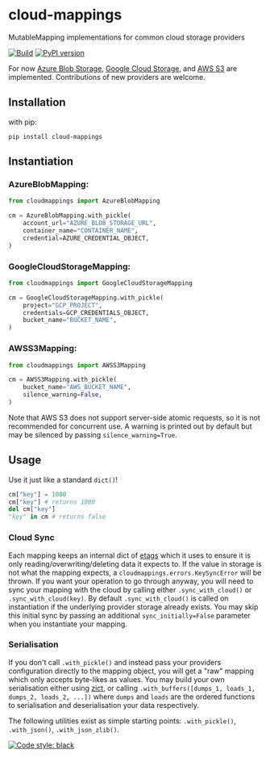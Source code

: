 # cloud-mappings
MutableMapping implementations for common cloud storage providers

[![Build](https://github.com/JJ11teen/cloud-mappings/actions/workflows/build.yaml/badge.svg)](https://github.com/JJ11teen/cloud-mappings/actions/workflows/build.yaml)
[![PyPI version](https://badge.fury.io/py/cloud-mappings.svg)](https://pypi.org/project/cloud-mappings/)

For now [Azure Blob Storage](https://azure.microsoft.com/en-au/services/storage/blobs), [Google Cloud Storage](https://cloud.google.com/storage/), and [AWS S3](https://aws.amazon.com/s3/) are implemented. Contributions of new providers are welcome.

## Installation

with pip:
```
pip install cloud-mappings
```

## Instantiation

### AzureBlobMapping:
```python
from cloudmappings import AzureBlobMapping

cm = AzureBlobMapping.with_pickle(
    account_url="AZURE_BLOB_STORAGE_URL",
    container_name="CONTAINER_NAME",
    credential=AZURE_CREDENTIAL_OBJECT,
)
```

### GoogleCloudStorageMapping:
```python
from cloudmappings import GoogleCloudStorageMapping

cm = GoogleCloudStorageMapping.with_pickle(
    project="GCP_PROJECT",
    credentials=GCP_CREDENTIALS_OBJECT,
    bucket_name="BUCKET_NAME",
)
```

### AWSS3Mapping:
```python
from cloudmappings import AWSS3Mapping

cm = AWSS3Mapping.with_pickle(
    bucket_name="AWS_BUCKET_NAME",
    silence_warning=False,
)
```
Note that AWS S3 does not support server-side atomic requests, so it is not recommended for concurrent use. A warning is printed out by default but may be silenced by passing `silence_warning=True`.

## Usage

Use it just like a standard `dict()`!
```python
cm["key"] = 1000
cm["key"] # returns 1000
del cm["key"]
"key" in cm # returns false
```

### Cloud Sync

Each mapping keeps an internal dict of [etags](https://en.wikipedia.org/wiki/HTTP_ETag) which it uses to ensure it is only reading/overwriting/deleting data it expects to. If the value in storage is not what the mapping expects, a `cloudmappings.errors.KeySyncError` will be thrown. If you want your operation to go through anyway, you will need to sync your mapping with the cloud by calling either `.sync_with_cloud()` or `.sync_with_cloud(key)`. By default `.sync_with_cloud()` is called on instantiation if the underlying provider storage already exists. You may skip this initial sync by passing an additional `sync_initially=False` parameter when you instantiate your mapping.

### Serialisation

If you don't call `.with_pickle()` and instead pass your providers configuration directly to the mapping object, you will get a "raw" mapping which only accepts byte-likes as values. You may build your own serialisation either using [zict](https://zict.readthedocs.io/en/latest/), or calling `.with_buffers([dumps_1, loads_1, dumps_2, loads_2, ...])` where `dumps` and `loads` are the ordered functions to serialisation and deserialisation your data respectively.

The following utilities exist as simple starting points: `.with_pickle()`, `.with_json()`, `.with_json_zlib()`.

[![Code style: black](https://img.shields.io/badge/code%20style-black-000000.svg)](https://github.com/psf/black)